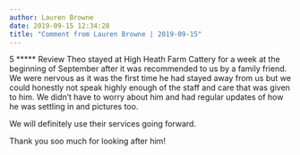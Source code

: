 ```yaml
---
author: Lauren Browne
date: 2019-09-15 12:34:28
title: "Comment from Lauren Browne | 2019-09-15"
---
```

5  ***** Review 
Theo stayed at High Heath Farm Cattery for a week at the beginning of September after it was recommended to us by a family friend. We were nervous as it was the first time he had stayed away from us but we could honestly not speak highly enough of the staff and care that was given to him. We didn’t have to worry about him and had regular updates of how he was settling in and pictures too.

We will definitely use their services going forward. 

Thank you soo much for looking after him!


